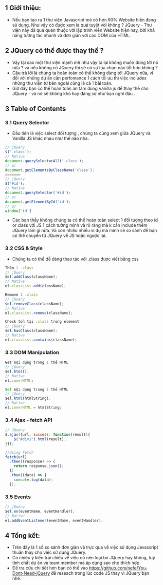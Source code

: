 ## 1 Giới thiệu:
 - Nếu bạn tạo ra 1 thư viện Javascript mà có hơn 90% Website hiện đang sử dụng. Như vậy có được xem là quá tuyệt vời không ? JQuery - Thư viện này đã quá quen thuộc với lập trình viên Website hiện nay, bởi khả năng tương tác nhanh và đơn giản với các DOM của HTML.
 ## 2 JQuery có thể được thay thế ? 
 - Vậy tại sao một thư viện mạnh mẽ như vậy ta lại không muốn dùng tới nó nữa ? và nếu không có JQuery thì sẽ có sự lựa chọn nào tốt hơn không ?
 - Câu trả lời là chúng ta hoàn toàn có thể không dùng tới JQuery nữa, vì đối với những dự án cần perfomance 1 cách tối ưu thì việc includes những thư viện từ bên ngoài cũng là cả 1 bài toán.
 - Giờ đây bạn có thể hoàn toàn an tâm dùng vanilla js để thay thế cho JQuery - và nó sẽ không khó hay đáng sợ như bạn nghĩ đâu .
## 3 Table of Contents
### 3.1 Query Selector
- Đầu tiên là việc select đối tượng , chúng ta cùng xem giữa JQuery và Vanilla JS khác nhau như thế nào nha.
```javascript
// jQuery
$('.class');
// Native
document.querySelectorAll('.class');
// or
document.getElementsByClassName('class');
=======
// jQuery
$('#id');
// Native
document.querySelector('#id');
// or
document.getElementById('id');
// or
window['id']
```
- Các bạn thấy không chúng ta có thể hoàn toàn select 1 đối tượng theo id or class với JS 1 cách tường minh và rõ ràng mà k cần include thêm JQuery làm gì nữa. Và còn nhiều nhiều ví dụ mà mình sẽ so sánh để bạn có thể chuyển từ JQuery về JS hoặc ngược lại.
### 3.2 CSS & Style
- Chúng ta có thể dễ dàng thao tác với .class được viết bằng css 
```javascript
Thêm 1 .class
// jQuery
$el.addClass(className);
// Native
el.classList.add(className);

Remove 1 .class
// jQuery
$el.removeClass(className);
// Native
el.classList.remove(className);

Check tồn tại .class trong element
// jQuery
$el.hasClass(className);
// Native
el.classList.contains(className);
```
### 3.3 DOM Manipulation
```javascript
Get nội dụng trong 1 thẻ HTML
// jQuery
$el.html();
// Native
el.innerHTML;

Set nội dụng trong 1 thẻ HTML
// jQuery
$el.html(htmlString);
// Native
el.innerHTML = htmlString;
```
### 3.4 Ajax - fetch API 
```javascript
// JQuery
$.ajax({url, success: function(result){
    $("#div1").html(result);
}});

//Using fetch 
fetch(url)
  .then((response) => {
    return response.json();
  })
  .then((data) => {
    console.log(data);
  });
```
### 3.5 Events
```Javascript
// jQuery
$el.on(eventName, eventHandler);
// Native
el.addEventListener(eventName, eventHandler);
```
## 4 Tổng kết:
- Trên đây là 1 số so sánh đơn giản và trực qua về việc sử dụng Javascript thuần thay cho việc sử dụng JQuery.
- Có nhiều ý kiến trái chiều về việc có nên loại bỏ JQuery hay không, tuỳ tính chất dự án và team member mà áp dụng sao cho thích hợp.
 - Để tra cứu chi tiết hơn bạn có thể vào https://github.com/nefe/You-Dont-Need-jQuery để reseach trong lúc code JS thay vì JQuery bạn nhé.
